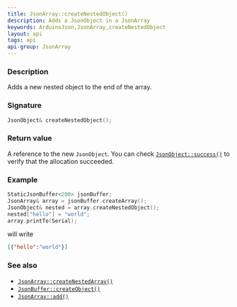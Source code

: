 ```yaml
---
title: JsonArray::createNestedObject()
description: Adds a JsonObject in a JsonArray
keywords: ArduinoJson,JsonArray,createNestedObject
layout: api
tags: api
api-group: JsonArray
---
```


### Description

Adds a new nested object to the end of the array.

### Signature

```c++
JsonObject& createNestedObject();
```

### Return value

A reference to the new `JsonObject`.
You can check [`JsonObject::success()`]({{site.baseurl}}/api/jsonobject/success/) to verify that the allocation succeeded.

### Example

```c++
StaticJsonBuffer<200> jsonBuffer;
JsonArray& array = jsonBuffer.createArray();
JsonObject& nested = array.createNestedObject();
nested["hello"] = "world";
array.printTo(Serial);
```

will write

```json
[{"hello":"world"}]
```

### See also

* [`JsonArray::createNestedArray()`]({{site.baseurl}}/api/jsonarray/createnestedarray/)
* [`JsonBuffer::createObject()`]({{site.baseurl}}/api/jsonbuffer/createobject/)
* [`JsonArray::add()`]({{site.baseurl}}/api/jsonarray/add/)